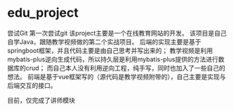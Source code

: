 # edu_project
尝试Git
第一次尝试git
该project主要是一个在线教育网站的开发。
该项目是自己自学Java，跟随教学视频做的第二个实战项目。
后端的实现主要是基于springboot框架，并且代码主要是由自己思考并写出来的；
教学视频是利用mybatis-plus逆向生成代码，所以持久层是利用mybatis-plus提供的方法进行数据库的crud；
而自己本人没有利用逆向工程，纯手写，同时也加入了一些自己的想法。
前端是基于vue框架写的（源代码是教学视频附带的），自己主要是实现与后端交互的接口。


目前，仅完成了讲师模块
